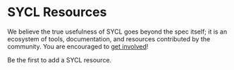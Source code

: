 # SYCL Resources

We believe the true usefulness of SYCL goes beyond the spec itself; it is an ecosystem of tools, documentation, and resources contributed by the community. You are encouraged to [get involved](https://github.com/KhronosGroup/Khronosdotorg)!

Be the first to add a SYCL resource.